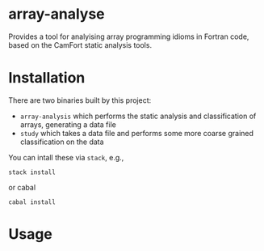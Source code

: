 # array-analyse

Provides a tool for analyising array programming idioms in Fortran
code, based on the CamFort static analysis tools.

# Installation

There are two binaries built by this project:
  * `array-analysis` which performs the static analysis and classification of arrays, generating a data file
  * `study` which takes a data file and performs some more coarse grained classification on the data

You can intall these via `stack`, e.g.,

    stack install

or cabal

    cabal install

# Usage




